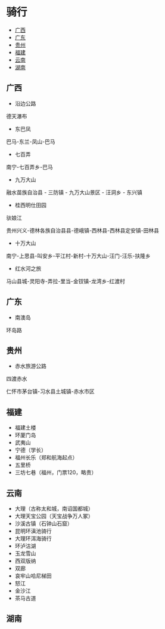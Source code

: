# 骑行

- [广西](#广西)
- [广东](#广东)
- [贵州](#贵州)
- [福建](#福建)
- [云南](#云南)
- [湖南](#湖南)

## 广西

- 沿边公路

德天瀑布

- 东巴凤

巴马-东兰-凤山-巴马

- 七百弄

南宁-七百弄乡-巴马

- 九万大山

融水苗族自治县 - 三防镇 - 九万大山景区 - 汪洞乡 - 东兴镇

- 桂西明仕田园

驮娘江

贵州兴义-德林各族自治县县-德峨镇-西林县-西林县定安镇-田林县

- 十万大山

南宁-上思县-叫安乡-平江村-新村-十万大山-汪门-汪乐-扶隆乡

- 红水河之旅

马山县城-灵阳寺-弄拉-里当-金钗镇-龙湾乡-红渡村

## 广东

- 南澳岛

环岛路

## 贵州

- 赤水旅游公路

四渡赤水

仁怀市茅台镇-习水县土城镇-赤水市区

## 福建

- 福建土楼
- 环厦门岛
- 武夷山
- 宁德（学长）
- 福州长乐（郑和航海起点）
- 五里桥
- 三坊七巷（福州，门票120，略贵）

## 云南

- 大理（古称太和城，南诏国都城）
- 大理天宝公园（天宝战争万人冢）
- 沙溪古镇（石钟山石窟）
- 昆明环滇池骑行
- 大理环洱海骑行
- 环泸沽湖
- 玉龙雪山
- 西双版纳
- 双廊
- 哀牢山哈尼梯田
- 怒江
- 金沙江
- 茶马古道

## 湖南

